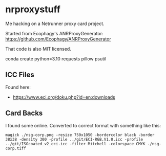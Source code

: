 # nrproxystuff
Me hacking on a Netrunner proxy card project.

Started from Ecophagy's ANRProxyGenerator:
  https://github.com/Ecophagy/ANRProxyGenerator

That code is also MIT licensed.

conda create python=3.10 requests pillow psutil

## ICC Files
Found here:
- https://www.eci.org/doku.php?id=en:downloads

## Card Backs
I found some online. Converted to correct format with something like this:
```
magick ./nsg-corp.png -resize 750x1050 -bordercolor black -border 38x38 -density 300 -profile ../git/ECI-RGB.V1.0.icc -profile ../git/ISOcoated_v2_eci.icc -filter Mitchell -colorspace CMYK ./nsg-corp.tiff
```
